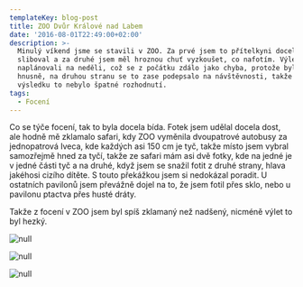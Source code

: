 ```yaml
---
templateKey: blog-post
title: ZOO Dvůr Králové nad Labem
date: '2016-08-01T22:49:00+02:00'
description: >-
  Minulý víkend jsme se stavili v ZOO. Za prvé jsem to přítelkyni docela dlouho
  sliboval a za druhé jsem měl hroznou chuť vyzkoušet, co nafotím. Výlet jsme
  naplánovali na neděli, což se z počátku zdálo jako chyba, protože bylo docela
  hnusně, na druhou stranu se to zase podepsalo na návštěvnosti, takže ve
  výsledku to nebylo špatné rozhodnutí.
tags:
  - Focení
---
```

Co se týče focení, tak to byla docela bída. Fotek jsem udělal docela dost, ale hodně mě zklamalo safari, kdy ZOO vyměnila dvoupatrové autobusy za jednopatrová Iveca, kde každých asi 150 cm je tyč, takže místo jsem vybral samozřejmě hned za tyčí, takže ze safari mám asi dvě fotky, kde na jedné je v jedné části tyč a na druhé, když jsem se snažil fotit z druhé strany, hlava jakéhosi cizího dítěte. S touto překážkou jsem si nedokázal poradit. U ostatních pavilonů jsem převážně dojel na to, že jsem fotil přes sklo, nebo u pavilonu ptactva přes husté dráty.

Takže z focení v ZOO jsem byl spíš zklamaný než nadšený, nicméně výlet to byl hezký.

![null](/img/zoo_zebra.png)

![null](/img/zoo_slon.png)

![null](/img/zoo_opice_1.png)
